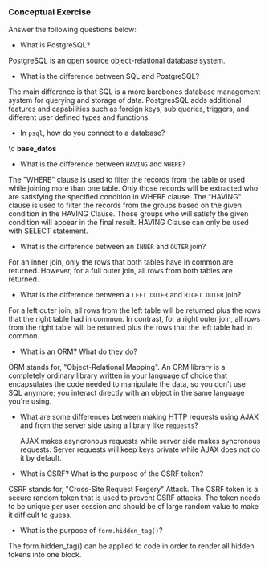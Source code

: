 ### Conceptual Exercise

Answer the following questions below:

- What is PostgreSQL?

PostgreSQL is an open source object-relational database system.

- What is the difference between SQL and PostgreSQL?

The main difference is that SQL is a more barebones database management system for querying and storage of data. PostgresSQL adds additional features and capabilities such as foreign keys, sub queries, triggers, and different user defined types and functions.

- In `psql`, how do you connect to a database?

\c __base_datos__

- What is the difference between `HAVING` and `WHERE`?

The "WHERE" clause is used to filter the records from the table or used while joining more than one table. Only those records will be extracted who are satisfying the specified condition in WHERE clause. The "HAVING" clause is used to filter the records from the groups based on the given condition in the HAVING Clause. Those groups who will satisfy the given condition will appear in the final result. HAVING Clause can only be used with SELECT statement.

- What is the difference between an `INNER` and `OUTER` join?

For an inner join, only the rows that both tables have in common are returned. However, for a full outer join, all rows from both tables are returned.

- What is the difference between a `LEFT OUTER` and `RIGHT OUTER` join?

For a left outer join, all rows from the left table will be returned plus the rows that the right table had in common. In contrast, for a right outer join, all rows from the right table will be returned plus the rows that the left table had in common.

- What is an ORM? What do they do?

ORM stands for, "Object-Relational Mapping".
An ORM library is a completely ordinary library written in your language of choice that encapsulates the code needed to manipulate the data, so you don't use SQL anymore; you interact directly with an object in the same language you're using.


- What are some differences between making HTTP requests using AJAX 
  and from the server side using a library like `requests`?
  
  AJAX makes asyncronous requests while server side makes syncronous requests. Server requests will keep keys private while AJAX does not do it by default.

- What is CSRF? What is the purpose of the CSRF token?

CSRF stands for, "Cross-Site Request Forgery" Attack. The CSRF token is a secure random token that is used to prevent CSRF attacks. The token needs to be unique per user session and should be of large random value to make it difficult to guess.

- What is the purpose of `form.hidden_tag()`?

The form.hidden_tag() can be applied to code in order to render all hidden tokens into one block.
